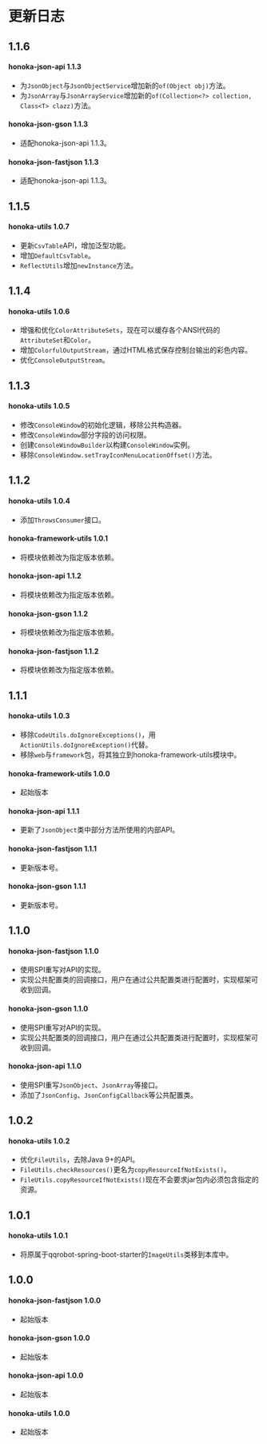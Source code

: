 # 更新日志

## 1.1.6
#### honoka-json-api 1.1.3
- 为`JsonObject`与`JsonObjectService`增加新的`of(Object obj)`方法。
- 为`JsonArray`与`JsonArrayService`增加新的`of(Collection<?> collection, Class<T> clazz)`方法。

#### honoka-json-gson 1.1.3
- 适配honoka-json-api 1.1.3。

#### honoka-json-fastjson 1.1.3
- 适配honoka-json-api 1.1.3。

## 1.1.5
#### honoka-utils 1.0.7
- 更新`CsvTable`API，增加泛型功能。
- 增加`DefaultCsvTable`。
- `ReflectUtils`增加`newInstance`方法。

## 1.1.4
#### honoka-utils 1.0.6
- 增强和优化`ColorAttributeSets`，现在可以缓存各个ANSI代码的`AttributeSet`和`Color`。
- 增加`ColorfulOutputStream`，通过HTML格式保存控制台输出的彩色内容。
- 优化`ConsoleOutputStream`。

## 1.1.3
#### honoka-utils 1.0.5
- 修改`ConsoleWindow`的初始化逻辑，移除公共构造器。
- 修改`ConsoleWindow`部分字段的访问权限。
- 创建`ConsoleWindowBuilder`以构建`ConsoleWindow`实例。
- 移除`ConsoleWindow.setTrayIconMenuLocationOffset()`方法。

## 1.1.2
#### honoka-utils 1.0.4
- 添加`ThrowsConsumer`接口。

#### honoka-framework-utils 1.0.1
- 将模块依赖改为指定版本依赖。

#### honoka-json-api 1.1.2
- 将模块依赖改为指定版本依赖。

#### honoka-json-gson 1.1.2
- 将模块依赖改为指定版本依赖。

#### honoka-json-fastjson 1.1.2
- 将模块依赖改为指定版本依赖。

## 1.1.1
#### honoka-utils 1.0.3
- 移除`CodeUtils.doIgnoreExceptions()`，用`ActionUtils.doIgnoreException()`代替。
- 移除`web`与`framework`包，将其独立到honoka-framework-utils模块中。

#### honoka-framework-utils 1.0.0
- 起始版本

#### honoka-json-api 1.1.1
- 更新了`JsonObject`类中部分方法所使用的内部API。

#### honoka-json-fastjson 1.1.1
- 更新版本号。

#### honoka-json-gson 1.1.1
- 更新版本号。

## 1.1.0
#### honoka-json-fastjson 1.1.0
- 使用SPI重写对API的实现。
- 实现公共配置类的回调接口，用户在通过公共配置类进行配置时，实现框架可收到回调。

#### honoka-json-gson 1.1.0
- 使用SPI重写对API的实现。
- 实现公共配置类的回调接口，用户在通过公共配置类进行配置时，实现框架可收到回调。

#### honoka-json-api 1.1.0
- 使用SPI重写`JsonObject`、`JsonArray`等接口。
- 添加了`JsonConfig`、`JsonConfigCallback`等公共配置类。

## 1.0.2
#### honoka-utils 1.0.2
- 优化`FileUtils`，去除Java 9+的API。
- `FileUtils.checkResources()`更名为`copyResourceIfNotExists()`。
- `FileUtils.copyResourceIfNotExists()`现在不会要求jar包内必须包含指定的资源。

## 1.0.1
#### honoka-utils 1.0.1
- 将原属于qqrobot-spring-boot-starter的`ImageUtils`类移到本库中。

## 1.0.0
#### honoka-json-fastjson 1.0.0
- 起始版本

#### honoka-json-gson 1.0.0
- 起始版本

#### honoka-json-api 1.0.0
- 起始版本

#### honoka-utils 1.0.0
- 起始版本
